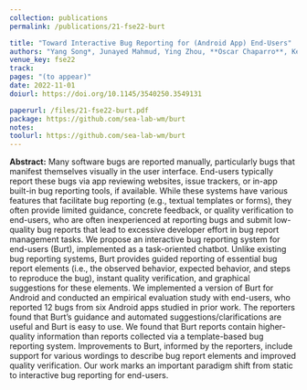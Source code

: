 ```yaml
---
collection: publications
permalink: /publications/21-fse22-burt

title: "Toward Interactive Bug Reporting for (Android App) End-Users"
authors: "Yang Song*, Junayed Mahmud, Ying Zhou, **Oscar Chaparro**, Kevin Moran, Andrian Marcus,  and Denys Poshyvanyk"
venue_key: fse22
track:
pages: "(to appear)"
date: 2022-11-01
doiurl: https://doi.org/10.1145/3540250.3549131

paperurl: /files/21-fse22-burt.pdf
package: https://github.com/sea-lab-wm/burt
notes:
toolurl: https://github.com/sea-lab-wm/burt
---
```


**Abstract:** Many software bugs are reported manually, particularly bugs that manifest themselves visually in the user interface. End-users typically report these bugs via app reviewing websites, issue trackers, or in-app built-in bug reporting tools, if available. While these systems have various features that facilitate bug reporting (e.g., textual templates or forms), they often provide limited guidance, concrete feedback, or quality verification to end-users, who are often inexperienced at reporting bugs and submit low-quality bug reports that lead to excessive developer effort in bug report management tasks. We propose an interactive bug reporting system for end-users (Burt), implemented as a task-oriented chatbot. Unlike existing bug reporting systems, Burt provides guided reporting of essential bug report elements (i.e., the observed behavior, expected behavior, and steps to reproduce the bug), instant quality verification, and graphical suggestions for these elements. We implemented a version of Burt for Android and conducted an empirical evaluation study with end-users, who reported 12 bugs from six Android apps studied in prior work. The reporters found that Burt’s guidance and automated suggestions/clarifications are useful and Burt is easy to use. We found that Burt reports contain higher-quality information than reports collected via a template-based bug reporting system. Improvements to Burt, informed by the reporters, include support for various wordings to describe bug report elements and improved quality verification. Our work marks an important paradigm shift from static to interactive bug reporting for end-users.
